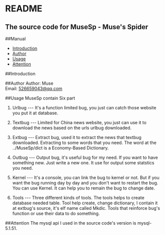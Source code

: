 README
================================
The source code for MuseSp - Muse's Spider
--------------------------------

##<a name="index"/>Manual
* [Introduction](#Introduction)
* [Author](#Author)
* [Usage](#Usage)
* [Attention](#Attention)

##<a name="Introduction"/>Introduction

##<a name="Author"/>Author
Author: Muse<br>
Email: 526659043@qq.com<br>

##<a name="Usage">Usage
MuseSp contain Six part

1. Urlbug ---	It's a function limited bug, you just can catch those website you put it at database.

2. Textbug ---	Limited for China news website, you just can use it to download the news based on the urls urlbug downloaded.

3. Extbug ---	Extract bug, used it to extract the news that textbug downloaded. Extracting to some words that you need. The word at the ../MuseSp/dict is a Economy-Based Dictionary.

4. Outbug ---	Output bug, it's useful bug for my need. If you want to have something new. Just write a new one. It use for output some statstics you need.

5. Kernel ---	It's a console, you can link the bug to kernel or not. But if you want the bug running day by day and you don't want to restart the bug. You can use Kernel. It can help you to remain the bug to change date.

6. Tools ---	Three different kinds of tools. The tools helps to create database needed table. Tool help create, change dictionary, I contain it at extbug's source, it's elf name called Mkdic. Tools that reinforce bug's function or use their data to do something.


##<a name="Attention"/>Attention
The mysql api I used in the source code's version is mysql-5.1.51.
